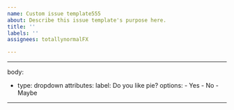 ```yaml
---
name: Custom issue template555
about: Describe this issue template's purpose here.
title: ''
labels: ''
assignees: totallynormalFX

---
```


---
body:
- type: dropdown
  attributes:
    label: Do you like pie?
    options:
      - Yes
      - No
      - Maybe
---
